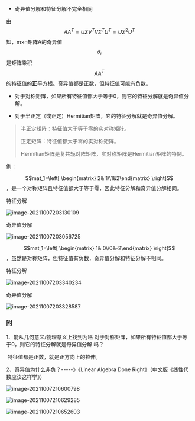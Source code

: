 * 奇异值分解和特征分解不完全相同

由$$A A^{T}=U \Sigma V^{T} V \Sigma^{T} U^{T}=U \Sigma^{2} U^{T}$$知，m×n矩阵A的奇异值$$\sigma_{i}$$是矩阵乘积$$A A^{T}$$的特征值的**正**平方根。奇异值都是正数，但特征值可能有负数。

* 对于对称矩阵，如果所有特征值都大于等于0，则它的特征分解就是奇异值分解。

* 对于半正定（或正定）Hermitian矩阵，它的特征分解就是奇异值分解。



> 半正定矩阵：特征值大于等于零的实对称矩阵。
>
> 正定矩阵：特征值都大于零的实对称矩阵。
>
> Hermitian矩阵是复共轭对阵矩阵，实对称矩阵是Hermitian矩阵的特例。

例：

$$mat_1=\left[ \begin{matrix} 2& 1\\1&2\end{matrix} \right]$$，是一个对称矩阵且特征值都大于等于零，因此特征分解和奇异值分解相同。

特征分解

![image-20211007203130109](C:\Users\JESSICA\AppData\Roaming\Typora\typora-user-images\image-20211007203130109.png)

奇异值分解

![image-20211007203056725](C:\Users\JESSICA\AppData\Roaming\Typora\typora-user-images\image-20211007203056725.png)

$$mat_1=\left[ \begin{matrix} 1& 0\\0&-2\end{matrix} \right]$$，虽然是对称矩阵，但特征值有负数，奇异值分解和特征分解不相同。

特征分解

![image-20211007203340234](C:\Users\JESSICA\AppData\Roaming\Typora\typora-user-images\image-20211007203340234.png)

奇异值分解

![image-20211007203328587](C:\Users\JESSICA\AppData\Roaming\Typora\typora-user-images\image-20211007203328587.png)

### 附

1、能从几何意义/物理意义上找到为啥 对于对称矩阵，如果所有特征值都大于等于0，则它的特征分解就是奇异值分解 吗？

​	特征值都是正数，就是正方向上的拉伸。

2、奇异值为什么非负？-----》《Linear Algebra Done Right》（中文版《线性代数应该这样学》）

![image-20211007210600798](C:\Users\JESSICA\AppData\Roaming\Typora\typora-user-images\image-20211007210600798.png)

![image-20211007210629285](C:\Users\JESSICA\AppData\Roaming\Typora\typora-user-images\image-20211007210629285.png)

![image-20211007210652603](C:\Users\JESSICA\AppData\Roaming\Typora\typora-user-images\image-20211007210652603.png)
